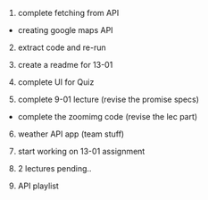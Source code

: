 1. complete fetching from API 
- creating google maps API 

2. extract code and re-run 
3. create a readme for 13-01 

4. complete UI for Quiz 

5. complete 9-01 lecture (revise the promise specs)
- complete the zoomimg code (revise the lec part)

6. weather API app (team stuff)
7. start working on 13-01 assignment 

8. 2 lectures pending..

9. API playlist 
